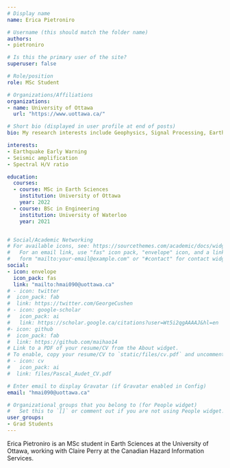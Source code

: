 ```yaml
---
# Display name
name: Erica Pietroniro

# Username (this should match the folder name)
authors:
- pietroniro

# Is this the primary user of the site?
superuser: false

# Role/position
role: MSc Student

# Organizations/Affiliations
organizations:
- name: University of Ottawa
  url: "https://www.uottawa.ca/"

# Short bio (displayed in user profile at end of posts)
bio: My research interests include Geophysics, Signal Processing, Earthquakes, Machine Learning.

interests:
- Earthquake Early Warning
- Seismic amplification
- Spectral H/V ratio

education:
  courses:
  - course: MSc in Earth Sciences
    institution: University of Ottawa
    year: 2022
  - course: BSc in Engineering
    institution: University of Waterloo
    year: 2021


# Social/Academic Networking
# For available icons, see: https://sourcethemes.com/academic/docs/widgets/#icons
#   For an email link, use "fas" icon pack, "envelope" icon, and a link in the
#   form "mailto:your-email@example.com" or "#contact" for contact widget.
social:
- icon: envelope
  icon_pack: fas
  link: "mailto:hmai090@uottawa.ca"
# - icon: twitter
#  icon_pack: fab
#  link: https://twitter.com/GeorgeCushen
# - icon: google-scholar
#   icon_pack: ai
#   link: https://scholar.google.ca/citations?user=Wt5i2qgAAAAJ&hl=en
#- icon: github
#  icon_pack: fab
#  link: https://github.com/maihao14
# Link to a PDF of your resume/CV from the About widget.
# To enable, copy your resume/CV to `static/files/cv.pdf` and uncomment the lines below.  
# - icon: cv
#   icon_pack: ai
#  link: files/Pascal_Audet_CV.pdf

# Enter email to display Gravatar (if Gravatar enabled in Config)
email: "hmai090@uottawa.ca"

# Organizational groups that you belong to (for People widget)
#   Set this to `[]` or comment out if you are not using People widget.  
user_groups:
- Grad Students
---
```


Erica Pietroniro is an MSc student in Earth Sciences at the University of Ottawa, working with Claire Perry at the Canadian Hazard Information Services.

